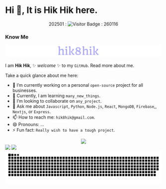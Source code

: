 # Hi 👋, It is Hik Hik here.

<div align="center">
  <!-- Visitor Badge at the Top -->
202501 : 
  <img src="https://api.visitorbadge.io/api/visitors?path=https%3A%2F%2Fgithub.com%2Fhik8hik%2Fhik8hik&label=VISITORS&labelColor=%23000&countColor=%230A0209" alt="Visitor Badge" /> : 260116
</div>

### Know Me

<div align="center">
  <a href="https://hik8hik.github.io">
    <img src="https://github.com/hik8hik/hik8hik/blob/main/assets/images/general/welcome_message.svg" alt="Welcome SVG" />
  </a>
</div>

I am **Hik Hik**, ✨ _welcome_ ✨ to my `GitHub`. Read more about me.

Take a quick glance about me here:
- 🔭 I’m currently working on a personal `open-source` project for all businesses.
- 🌱 Currently, I am learning `many_new_things`.
- 👯 I’m looking to collaborate on `any_project`.
- 💬 Ask me about `Javascript`, `Python`, `Node.js`, `React`, `MongoDB`, `Firebase`,, `Nextjs`, or `Express`.
- 📫 How to reach me: `hik8hik@gmail.com`.
- 😄 Pronouns: ...
- ⚡ Fun fact: `Really wish to have a tough project`.

<div align="center">
  <!-- GitHub Stats -->
  <img src="https://github-readme-stats.vercel.app/api?username=hik8hik&theme=tokyonight&show_icons=true&hide_border=true&count_private=true&include_all_commits=true" />
</div>

<div align="center" style="display: inline-block;">
  <img src="https://github-readme-streak-stats.herokuapp.com/?user=hik8hik&theme=dark&hide_border=false" />
  <img src="https://github-readme-stats.vercel.app/api/top-langs/?username=hsutter&theme=dark&hide_border=false&include_all_commits=true&count_private=false&layout=compact" />
  <img src="" />
  <img src="" />
</div>

<div align="center">
  <!-- GitHub Snake -->
  <a href="https://hik8hik.github.io">
    <img src="https://github.com/hik8hik/hik8hik/blob/main/assets/images/general/github_snake.svg" alt="GitHub Contribution Snake" />
  </a>
</div>
